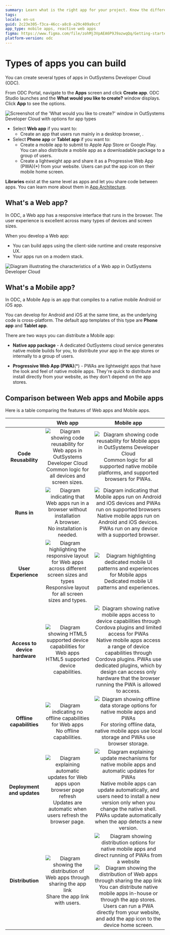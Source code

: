 ```yaml
---
summary: Learn what is the right app for your project. Know the difference between web and mobile apps in OutSystems Developer Cloud (ODC) and what to choose for your needs. 
tags: 
locale: en-us
guid: 2c23e305-f3ca-46cc-a8c8-a29c409a9ccf
app_type: mobile apps, reactive web apps
figma: https://www.figma.com/file/zohMj3VpAEA6P9J9azwqQq/Getting-started-with-ODC?type=design&node-id=2449%3A32710&t=CxwRhrJUzQXvCd96-1
platform-version: odc
---
```


# Types of apps you can build

You can create several types of apps in OutSystems Developer Cloud (ODC). 

From ODC Portal, navigate to the **Apps** screen and click **Create app**. ODC Studio launches and the **What would you like to create?** window displays. Click **App** to see the options.

![Screenshot of the 'What would you like to create?' window in OutSystems Developer Cloud with options for app types](images/what-would-you-like-to-create-ss.png "ODC App Creation Options")

* Select **Web app** if you want to:
    * Create an app that users run mainly in a desktop browser, .
* Select **Phone app** or **Tablet app** if you want to: 
    * Create a mobile app to submit to Apple App Store or Google Play. You can also distribute a mobile app as a downloadable package to a group of users.
    * Create a lightweight app and share it as a Progressive Web App (PWA)(*) from your website. Users can put the app icon on their mobile home screen.

<div class="info" markdown="1">

**Libraries** exist at the same level as apps and let you share code between apps. You can learn more about them in [App Architecture](../building-apps/architecture/intro.md#libraries-in-odc).

</div>


## What's a Web app?

In ODC, a Web app has a responsive interface that runs in the browser. The user experience is excellent across many types of devices and screen sizes.

When you develop a Web app:

* You can build apps using the client-side runtime and create responsive UX.
* Your apps run on a modern stack.

![Diagram illustrating the characteristics of a Web app in OutSystems Developer Cloud](images/web-app-characteristics-diag.png "Web App Characteristics")

## What's a Mobile app?

In ODC, a Mobile App is an app that compiles to a native mobile Android or iOS app. 

You can develop for Android and iOS at the same time, as the underlying code is cross-platform. The default app templates of this type are **Phone app** and **Tablet app**.

There are two ways you can distribute a Mobile app:

* **Native app package** - A dedicated OutSystems cloud service generates native mobile builds for you, to distribute your app in the app stores or internally to a group of users.

* **Progressive Web App (PWA)**(*) - PWAs are lightweight apps that have the look and feel of native mobile apps. They're quick to distribute and install directly from your website, as they don't depend on the app stores. 

## Comparison between Web apps and Mobile apps

Here is a table comparing the features of Web apps and Mobile apps.

|<br/>|**Web app** <br/>|**Mobile app**<br/>|
|:-:|:-:|:-:|
|**Code Reusability**|![Diagram showing code reusability for Web apps in OutSystems Developer Cloud](images/mobile-vs-web-code-reusability-web-diag.png "Web App Code Reusability")<br/>Common logic for all devices and screen sizes.|![Diagram showing code reusability for Mobile apps in OutSystems Developer Cloud](images/mobile-vs-web-code-reusability-mobile-diag.png "Mobile App Code Reusability")<br/>Common logic for all supported native mobile platforms, and supported browsers for PWAs.|
|**Runs in**|![Diagram indicating that Web apps run in a browser without installation](images/mobile-vs-web-runs-in-web-diag.png "Web App Runtime Environment")<br/>A browser.<br/>No installation is needed.|![Diagram indicating that Mobile apps run on Android and iOS devices and PWAs run on supported browsers](images/mobile-vs-web-runs-in-mobile-diag.png "Mobile App Runtime Environment")<br/>Native mobile apps run on Android and iOS devices. PWAs run on any device with a supported browser.|
|**User Experience**|![Diagram highlighting the responsive layout for Web apps across different screen sizes and types](images/mobile-vs-web-user-experience-web-diag.png "Web App User Experience")<br/>Responsive layout for all screen sizes and types.|![Diagram highlighting dedicated mobile UI patterns and experiences for Mobile apps](images/mobile-vs-web-user-experience-mobile-diag.png "Mobile App User Experience")<br/>Dedicated mobile UI patterns and experiences.|
|**Access to device hardware**|![Diagram showing HTML5 supported device capabilities for Web apps](images/mobile-vs-web-access-device-web-diag.png "Web App Device Hardware Access")<br/>HTML5 supported device capabilities.|![Diagram showing native mobile apps access to device capabilities through Cordova plugins and limited access for PWAs](images/mobile-vs-web-access-device-mobile-diag.png "Mobile App Device Hardware Access")<br/>Native mobile apps access a range of device capabilities through Cordova plugins. PWAs use dedicated plugins, which by design can access only hardware that the browser running the PWA is allowed to access.|
|**Offline capabilities**|![Diagram indicating no offline capabilities for Web apps](images/mobile-vs-web-offline-web-diag.png "Web App Offline Capabilities")<br/>No offline capabilities.|![Diagram showing offline data storage options for native mobile apps and PWAs](images/mobile-vs-web-offline-mobile-diag.png "Mobile App Offline Capabilities")<br/>For storing offline data, native mobile apps use local storage and PWAs use browser storage.|
|**Deployment and updates**|![Diagram explaining automatic updates for Web apps upon browser page refresh](images/mobile-vs-web-deployments-web-diag.png "Web App Deployment and Updates")<br/>Updates are automatic when users refresh the browser page.|![Diagram explaining update mechanisms for native mobile apps and automatic updates for PWAs](images/mobile-vs-web-deployments-mobile-diag.png "Mobile App Deployment and Updates")<br/>Native mobile apps can update automatically, and users need to install a new version only when you change the native shell. PWAs update automatically when the app detects a new version.|
|**Distribution**|![Diagram showing the distribution of Web apps through sharing the app link](images/mobile-vs-web-distribution-web-diag.png "Web App Distribution")<br/>Share the app link with users.|![Diagram showing distribution options for native mobile apps and direct running of PWAs from a website](images/mobile-vs-web-distribution-mobile-diag.png "Mobile App Distribution") ![Diagram showing the distribution of Web apps through sharing the app link](images/mobile-vs-web-distribution-web-diag.png "Web App Distribution")<br/>You can distribute native mobile apps in-house or through the app stores. Users can run a PWA directly from your website, and add the app icon to the device home screen.|
